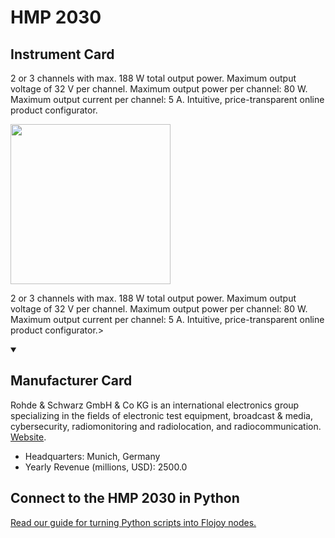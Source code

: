 
# HMP 2030

## Instrument Card

<div className="flex">

<div>

2 or 3 channels with max. 188 W total output power.
Maximum output voltage of 32 V per channel.
Maximum output power per channel: 80 W.
Maximum output current per channel: 5 A.
Intuitive, price-transparent online product configurator.

</div>

<img width="256" src="https://v5.airtableusercontent.com/v1/19/19/1691539200000/TDYX99Fa8aR5Pc57vjCPxw/YhCwxEHwr-gMv9yP6XvJKIUickVxhC1z_juwZU2RLNUzUQ6qj1rPH55WMpPX565FqSkaK7iz2D6lO0Qd2BNx97uWF-Yi9sh4bUhE8GtoZek/Qesr74OttUWH9dm_-HOz1KFLniNjm_PjXa69FDZNgW0"/>

</div>

2 or 3 channels with max. 188 W total output power.
Maximum output voltage of 32 V per channel.
Maximum output power per channel: 80 W.
Maximum output current per channel: 5 A.
Intuitive, price-transparent online product configurator.>

<details open>
<summary><h2>Manufacturer Card</h2></summary>

Rohde & Schwarz GmbH & Co KG is an international electronics group specializing in the fields of electronic test equipment, broadcast & media, cybersecurity, radiomonitoring and radiolocation, and radiocommunication. <a href="https://www.rohde-schwarz.com/ca/home_48230.html">Website</a>.

<ul>
  <li>Headquarters: Munich, Germany</li>
  <li>Yearly Revenue (millions, USD): 2500.0</li>
</ul>
</details>

## Connect to the HMP 2030 in Python

[Read our guide for turning Python scripts into Flojoy nodes.](https://docs.flojoy.ai/custom-nodes/creating-custom-node/)



